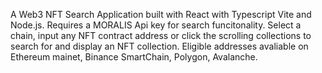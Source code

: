 A Web3 NFT Search Application built with React with Typescript Vite and Node.js. Requires a MORALIS Api key for search funcitonality. 
Select a chain, input any NFT contract address or click the scrolling collections to search for and display an NFT collection. Eligible addresses avaliable on Ethereum mainet, Binance SmartChain, Polygon, Avalanche.
